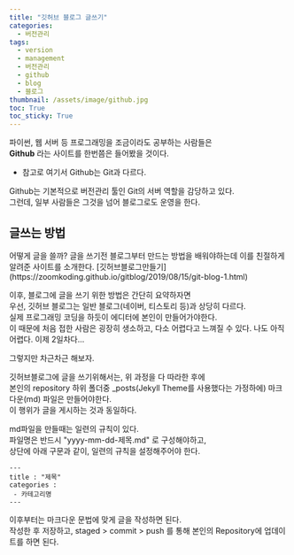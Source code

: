 ```yaml
---
title: "깃허브 블로그 글쓰기"
categories:
  - 버전관리
tags:
  - version
  - management
  - 버전관리
  - github
  - blog
  - 블로그
thumbnail: /assets/image/github.jpg
toc: True
toc_sticky: True
---
```


파이썬, 웹 서버 등 프로그래밍을 조금이라도 공부하는 사람들은  
**Github** 라는 사이트를 한번쯤은 들어봤을 것이다.  
 * 참고로 여기서 Github는 Git과 다르다.


Github는 기본적으로 버전관리 툴인 Git의 서버 역할을 감당하고 있다.    
그런데, 일부 사람들은 그것을 넘어 블로그로도 운영을 한다.

<h2>글쓰는 방법</h2>
어떻게 글을 쓸까? 글을 쓰기전 블로그부터 만드는 방법을 배워야하는데  
이를 친절하게 알려준 사이트를 소개한다.  
[깃허브블로그만들기](https://zoomkoding.github.io/gitblog/2019/08/15/git-blog-1.html)


이후, 블로그에 글을 쓰기 위한 방법은 간단히 요약하자면  
우선, 깃허브 블로그는 일반 블로그(네이버, 티스토리 등)과 상당히 다르다.  
실제 프로그래밍 코딩을 하듯이 에디터에 본인이 만들어가야한다.  
이 때문에 처음 접한 사람은 굉장히 생소하고, 다소 어렵다고 느껴질 수 있다. 나도 아직 어렵다. 이제 2일차다...


그렇지만 차근차근 해보자.


깃허브블로그에 글을 쓰기위해서는, 위 과정을 다 따라한 후에  
본인의 repository 하위 폴더중 _posts(Jekyll Theme를 사용했다는 가정하에) 마크다운(md) 파일은 만들어야한다.  
이 행위가 글을 게시하는 것과 동일하다.  


md파일을 만들때는 일련의 규칙이 있다.  
파일명은 반드시 "yyyy-mm-dd-제목.md" 로 구성해야하고,  
상단에 아래 구문과 같이, 일련의 규칙을 설정해주어야 한다. 

~~~
---
title : "제목"  
categories :  
 - 카테고리명  
---
~~~

이후부터는 마크다운 문법에 맞게 글을 작성하면 된다.     
작성한 후 저장하고, staged > commit > push 를 통해 본인의 Repository에 업데이트를 하면 된다.

